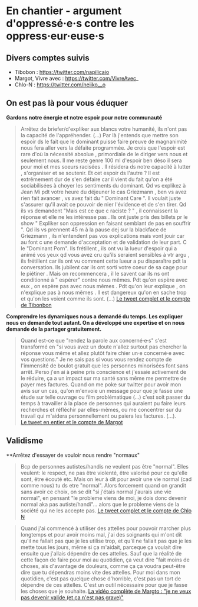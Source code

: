# En chantier - argument d'oppressé·e·s contre les oppress·eur·euse·s

## Divers comptes suivis
- Tibobon : https://twitter.com/napilicaio
- Margot, Vivre avec : https://twitter.com/VivreAvec_
- Chlo-N : https://twitter.com/neiiko__o


## On est pas là pour vous éduquer

**Gardons notre énergie et notre espoir pour notre communauté**  
> Arrêtez de briefer/d'expliker aux blancs votre humanité, ils n'ont pas la capacité de l'appréhender. (...) Par là j'entends que mettre son espoir ds le fait que le dominant puisse faire preuve de magnanimité nous fera aller vers la défaite programmée. Je crois que l'espoir est rare d'où la nécessité absolue , primordiale de le diriger vers nous et seulement nous. Il me reste genre 100 ml d'espoir ben déso il sera pour moi et mes soeurs racisées . Il résidera ds notre capacité à lutter , s'organiser et se soutenir. Et cet espoir ds l'autre ? Il est extrêmement dur de s'en défaire car il vient du fait qu'on a été sociabilisées à choyer les sentiments du dominant. Qd vs explikez à Jean Mi pdt votre heure du déjeuner le cas Griezmann , ben vs avez rien fait avancer , vs avez fait du " Dominant Care ". Il voulait juste s'assurer qu'il avait ce pouvoir de nier l'évidence et de s'en tirer. Qd ils vs demandent "Mais est ce que c raciste ? " , il connaissent la réponse et elle ne les intéresse pas . Ils ont juste pris des billets pr le show " Expliker son oppression en faisant semblant de pas en souffrir ". Qd ils vs prennent 45 m à la pause dej sur la blackface de Griezmann , ils n'entendent pas vos explications mais vont jouir car au font c une demande d'acceptation et de validation de leur part. C le "Dominant Porn". Ils frétillent , ils ont vu la lueur d'espoir qui a animé vos yeux qd vous avez cru qu'ils seraient sensibles à vtr argu , ils frétillent car ils ont vu comment cette lueur a pu disparaître pdt la conversation. Ils jubilent car ils ont sorti votre coeur de sa cage pour le piétiner . Mais on recommencera , il le savent car ils ns ont conditionné à " espérer" contre nous mêmes. Pdt qu'on espère avec eux , on espère pas avec nous mêmes . Pdt qu'on leur explique , on n'explique pas à nous mêmes . Il est dangereux qu'on en sache trop et qu'on les voient comme ils sont. (...)
[Le tweet complet et le compte de Tibonbon](https://twitter.com/napilicaio/status/943073483319336961)

**Comprendre les dynamiques nous a demandé du temps. Les expliquer nous en demande tout autant. On a développé une expertise et on nous demande de la partager gratuitement.**

> Quand est-ce que "rendez la parole aux concerné·e·s" s'est transformé en "si vous avez un doute n'allez surtout pas chercher la réponse vous même et allez plutôt faire chier un·e concerné·e avec vos questions."
> Je ne sais pas si vous vous rendez compte de l'immensité de boulot gratuit que les personnes minorisées font sans arrêt. Perso j'en ai à peine pris conscience et j'essaie activement de le réduire, ça a un impact sur ma santé sans même me permettre de payer mes factures. Quand on me poke sur twitter pour avoir mon avis sur un cas, qu'on m'envoie un message pour que je fasse une étude sur telle ouvrage ou film problématique (...) c'est soit passer du temps à travailler à la place de personnes qui auraient pu faire leurs recherches et réfléchir par elles-mêmes, ou me concentrer sur du travail qui m'aidera personnellement ou paiera les factures. (...).  
[Le tweet en entier et le compte de Margot](https://twitter.com/VivreAvec_/status/1020788667109998592)

## Validisme 
**Arrêtez d'essayer de vouloir nous rendre "normaux"

> Bcp de personnes autistes/handis ne veulent pas être "normal". Elles veulent: le respect, ne pas être violenté, être valorisé pour ce qu'elle sont, être écouté etc. Mais on leur à dit pour avoir une vie normal (cad comme nous) tu ds etre "normal". Alors forcement quand on grandit sans avoir ce choix, on se dit "si j'étais normal j'aurais une vie normal", en pensant "le probleme viens de moi, je dois donc devenir normal aka pas autiste/handi"... alors que le probleme viens de la société qui ne les accepte pas.
[Le tweet complet et le compte de Chlo N](https://twitter.com/neiiko__o/status/1021748298594635776)

> Quand j'ai commencé à utiliser des attelles pour pouvoir marcher plus longtemps et pour avoir moins mal, j'ai des soignants qui m'ont dit qu'il ne fallait pas que je les utilise trop, et qu'il ne fallait pas que je les mette tous les jours, même si ça m'aidait, parceque ça voulait dire ensuite que j'allais dépendre de ces attelles. Sauf que la réalité de cette façon de faire pour moi au quotidien, ça veut dire "fait moins de choses, ais d'avantage de douleurs, comme ça ça voudra peut-être dire que tu dépendras moins vite des attelles. Pour moi dans mon quotidien, c'est pas quelque chose d'horrible, c'est pas un tort de dépendre de ces attelles. C'est un outil nécessaire pour que je fasse les choses que je souhaite.
[La vidéo complète de Margto : "je ne veux pas devenir valide (et ça n'est pas grave)"](https://www.youtube.com/watch?v=b1DjcOmnq6Y&t=13s)

